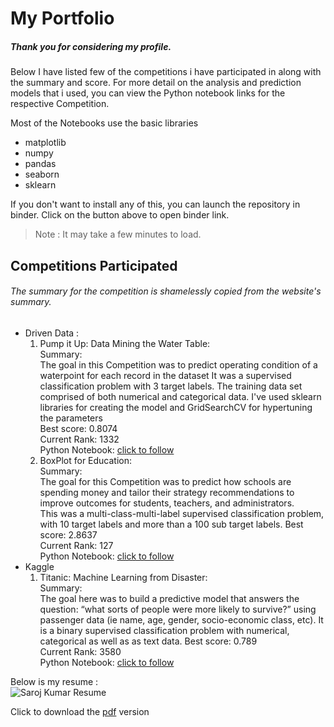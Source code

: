 # My Portfolio
##### Thank you for considering my profile. 

Below I have listed few of the competitions i have participated in along with the summary and score.
For more detail on the analysis and prediction models that i used, you can view the Python notebook links for the respective Competition.

Most of the Notebooks use the basic libraries
* matplotlib
* numpy
* pandas
* seaborn
* sklearn

If you don't want to install any of this, you can launch the repository in binder. Click on the button above to open binder link.  
>Note : It may take a few minutes to load.

## Competitions Participated 
###### The summary for the competition is shamelessly copied from the website's summary.

* Driven Data :
  1. Pump it Up: Data Mining the Water Table:  
  Summary:  
  The goal in this Competition was to predict operating condition of a waterpoint for each record in the dataset
  It was a supervised classification problem with 3 target labels.
  The training data set comprised of both numerical and categorical data. I've used sklearn libraries for creating the model and GridSearchCV for hypertuning the parameters  
  Best score: 0.8074  
  Current Rank: 1332  
  Python Notebook: [click to follow](https://github.com/Saroj-kr/Portfolio/blob/master/PumpItUp_EDAandPredictionModel.ipynb)
  1. BoxPlot for Education:  
  Summary:  
  The goal for this Competition was to predict how schools are spending money and tailor their strategy recommendations to improve outcomes for students, teachers, and administrators.  
  This was a multi-class-multi-label supervised classification problem, with 10 target labels and more than a 100 sub target labels.
  Best score: 2.8637  
  Current Rank: 127  
  Python Notebook: [click to follow](https://github.com/Saroj-kr/Portfolio/blob/master/BoxPlots_EDAandPredictionModel.ipynb)
* Kaggle
  1. Titanic: Machine Learning from Disaster:  
   Summary:  
   The goal here was to build a predictive model that answers the question: “what sorts of people were more likely to survive?” using passenger data (ie name, age, gender, socio-economic class, etc).
   It is a binary supervised classification problem with numerical, categorical as well as as text data.
   Best score: 0.789  
   Current Rank: 3580  
   Python Notebook: [click to follow](https://github.com/Saroj-kr/Portfolio/blob/master/Titanic_EDAandPredictionModel.ipynb)

Below is my resume :  
![Saroj Kumar Resume](https://sd5tua.by.files.1drv.com/y4moHDnc-cu5I7p--RdcGfNF9Wk7947jTfWRdLP0E_FiJhnjQVPdfkRzajsV-7FIUqRi6xSM3a_1DXcOkOZ4IFcTySyV2OL1IHRt4ye8c1tzeux3cN7p0oKJysv04gFfDoaqi4Jz2vso9TgVplQ0bNAiY5bCAYHunKA4uHdptpaTs-vIfLOEvhmlnpJD7mJ3gX6zUtsWHf1XqzHh22HZHuQ3Q?width=691&height=903&cropmode=none "Saroj Kumar Resume")

Click to download the [pdf](https://1drv.ms/b/s!AiqsARXxZ2F6iy2ViKAKjQn8oIiq?e=9ZuJOQ) version

